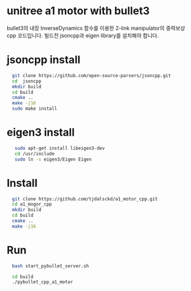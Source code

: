 # unitree a1 motor with bullet3
bullet3의 내장 InverseDynamics 함수를 이용한 2-link manipulator의 중력보상 cpp 코드입니다.
빌드전 jsoncpp과 eigen library를 설치해야 합니다.
# jsoncpp install
```bash
  git clone https://github.com/open-source-parsers/jsoncpp.git
  cd  jsoncpp
  mkdir build
  cd build
  cmake ..
  make -j16
  sudo make install
```

# eigen3 install
```bash
   sudo apt-get install libeigen3-dev
   cd /usr/include 
   sudo ln -s eigen3/Eigen Eigen
```


# Install
```bash
  git clone https://github.com/tjdalsckd/a1_motor_cpp.git
  cd a1_mogor_cpp
  mkdir build
  cd build
  cmake ..
  make -j16
```

# Run
```bash
  bash start_pybullet_server.sh
```
```bash
  cd build
  ./pybullet_cpp_a1_motor 
```
